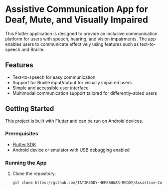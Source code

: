 # Assistive Communication App for Deaf, Mute, and Visually Impaired

This Flutter application is designed to provide an inclusive communication platform for users with speech, hearing, and vision impairments. The app enables users to communicate effectively using features such as text-to-speech and Braille.

## Features

- Text-to-speech for easy communication
- Support for Braille input/output for visually impaired users
- Simple and accessible user interface
- Multimodal communication support tailored for differently-abled users

## Getting Started

This project is built with Flutter and can be run on Android devices.

### Prerequisites

- [Flutter SDK](https://flutter.dev/docs/get-started/install)
- Android device or emulator with USB debugging enabled

### Running the App

1. Clone the repository:
   ```bash
   git clone https://github.com/TATIREDDY-HEMESHWAR-REDDY/Assistive-Communication-App-for-Deaf-Mute-and-Visually-Impaired.git
